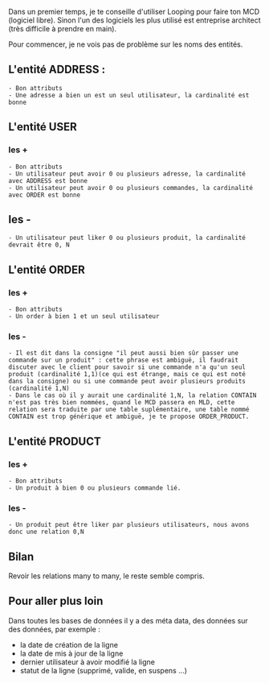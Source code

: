Dans un premier temps, je te conseille d'utiliser Looping pour faire ton MCD (logiciel libre).
Sinon l'un des logiciels les plus utilisé est entreprise architect (très difficile à prendre en main).

Pour commencer, je ne vois pas de problème sur les noms des entités.

## L'entité ADDRESS :
    - Bon attributs
    - Une adresse a bien un est un seul utilisateur, la cardinalité est bonne


## L'entité USER
### les +
    - Bon attributs
    - Un utilisateur peut avoir 0 ou plusieurs adresse, la cardinalité avec ADDRESS est bonne
    - Un utilisateur peut avoir 0 ou plusieurs commandes, la cardinalité avec ORDER est bonne
## les -
    - Un utilisateur peut liker 0 ou plusieurs produit, la cardinalité devrait être 0, N


## L'entité ORDER
### les +
    - Bon attributs
    - Un order à bien 1 et un seul utilisateur
### les -
    - Il est dit dans la consigne "il peut aussi bien sûr passer une commande sur un produit" : cette phrase est ambiguë, il faudrait discuter avec le client pour savoir si une commande n'a qu'un seul produit (cardinalité 1,1)(ce qui est étrange, mais ce qui est noté dans la consigne) ou si une commande peut avoir plusieurs produits (cardinalité 1,N)
    - Dans le cas où il y aurait une cardinalité 1,N, la relation CONTAIN n'est pas très bien nommées, quand le MCD passera en MLD, cette relation sera traduite par une table suplémentaire, une table nommé CONTAIN est trop générique et ambiguë, je te propose ORDER_PRODUCT.


## L'entité PRODUCT
### les +
    - Bon attributs
    - Un produit à bien 0 ou plusieurs commande lié.
### les -
    - Un produit peut être liker par plusieurs utilisateurs, nous avons donc une relation 0,N


## Bilan
Revoir les relations many to many, le reste semble compris.


## Pour aller plus loin
Dans toutes les bases de données il y a des méta data, des données sur des données, par exemple :
- la date de création de la ligne
- la date de mis à jour de la ligne
- dernier utilisateur à avoir modifié la ligne
- statut de la ligne (supprimé, valide, en suspens ...)

